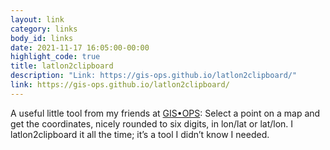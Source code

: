```yaml
---
layout: link
category: links
body_id: links
date: 2021-11-17 16:05:00-00:00
highlight_code: true
title: latlon2clipboard
description: "Link: https://gis-ops.github.io/latlon2clipboard/"
link: https://gis-ops.github.io/latlon2clipboard/
---
```


A useful little tool from my friends at [GIS•OPS](https://gis-ops.com): Select a point on a map and get the coordinates, nicely rounded to six digits, in lon/lat or lat/lon. I latlon2clipboard it all the time; it’s a tool I didn’t know I needed.